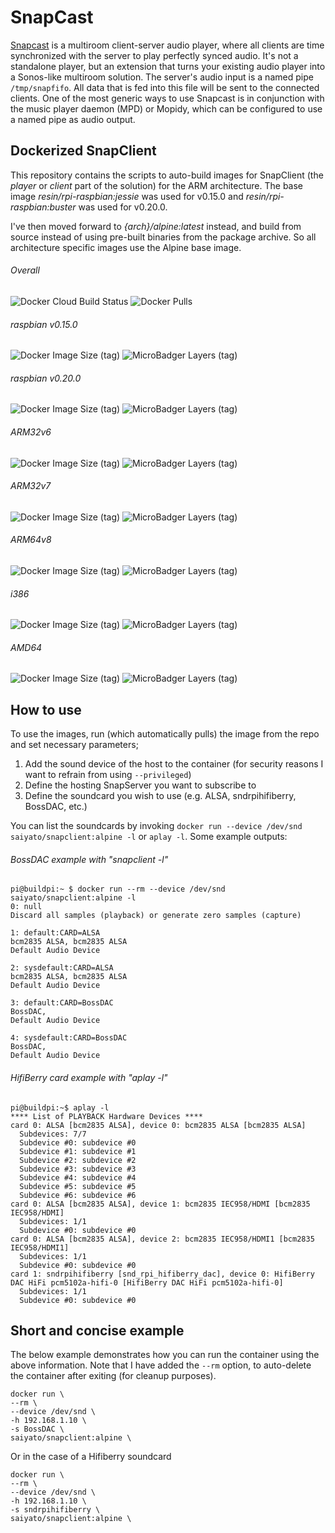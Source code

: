 # SnapCast
[Snapcast](https://github.com/badaix/snapcast) is a multiroom client-server audio player, where all clients are time synchronized with the server to play perfectly synced audio. It's not a standalone player, but an extension that turns your existing audio player into a Sonos-like multiroom solution. The server's audio input is a named pipe `/tmp/snapfifo`. All data that is fed into this file will be sent to the connected clients. One of the most generic ways to use Snapcast is in conjunction with the music player daemon (MPD) or Mopidy, which can be configured to use a named pipe as audio output.

## Dockerized SnapClient
This repository contains the scripts to auto-build images for SnapClient (the *player* or *client* part of the solution) for the ARM architecture. The base image *resin/rpi-raspbian:jessie* was used for v0.15.0 and *resin/rpi-raspbian:buster* was used for v0.20.0. 

I've then moved forward to *{arch}/alpine:latest* instead, and build from source instead of using pre-built binaries from the package archive. So all architecture specific images use the Alpine base image.

###### Overall
<img alt="Docker Cloud Build Status" src="https://img.shields.io/docker/cloud/build/saiyato/snapclient?style=flat-square">  <img alt="Docker Pulls" src="https://img.shields.io/docker/pulls/saiyato/snapclient?style=flat-square">

###### raspbian v0.15.0
<img alt="Docker Image Size (tag)" src="https://img.shields.io/docker/image-size/saiyato/snapclient/raspbian_v0.15.0?style=flat-square">  <img alt="MicroBadger Layers (tag)" src="https://img.shields.io/microbadger/layers/saiyato/snapclient/raspbian_v0.15.0?style=flat-square">
###### raspbian v0.20.0
<img alt="Docker Image Size (tag)" src="https://img.shields.io/docker/image-size/saiyato/snapclient/raspbian_v0.20.0?style=flat-square">  <img alt="MicroBadger Layers (tag)" src="https://img.shields.io/microbadger/layers/saiyato/snapclient/raspbian_v0.20.0?style=flat-square">

###### ARM32v6
<img alt="Docker Image Size (tag)" src="https://img.shields.io/docker/image-size/saiyato/snapclient/arm32v6?style=flat-square">  <img alt="MicroBadger Layers (tag)" src="https://img.shields.io/microbadger/layers/saiyato/snapclient/arm32v6?style=flat-square">
###### ARM32v7
<img alt="Docker Image Size (tag)" src="https://img.shields.io/docker/image-size/saiyato/snapclient/arm32v7?style=flat-square">  <img alt="MicroBadger Layers (tag)" src="https://img.shields.io/microbadger/layers/saiyato/snapclient/arm32v7?style=flat-square">
###### ARM64v8
<img alt="Docker Image Size (tag)" src="https://img.shields.io/docker/image-size/saiyato/snapclient/arm64v8?style=flat-square">  <img alt="MicroBadger Layers (tag)" src="https://img.shields.io/microbadger/layers/saiyato/snapclient/arm64v8?style=flat-square">

###### i386
<img alt="Docker Image Size (tag)" src="https://img.shields.io/docker/image-size/saiyato/snapclient/i386?style=flat-square">  <img alt="MicroBadger Layers (tag)" src="https://img.shields.io/microbadger/layers/saiyato/snapclient/i386?style=flat-square">
###### AMD64
<img alt="Docker Image Size (tag)" src="https://img.shields.io/docker/image-size/saiyato/snapclient/amd64?style=flat-square">  <img alt="MicroBadger Layers (tag)" src="https://img.shields.io/microbadger/layers/saiyato/snapclient/amd64?style=flat-square">

## How to use
To use the images, run (which automatically pulls) the image from the repo and set necessary parameters;
1. Add the sound device of the host to the container (for security reasons I want to refrain from using `--privileged`)
2. Define the hosting SnapServer you want to subscribe to
3. Define the soundcard you wish to use (e.g. ALSA, sndrpihifiberry, BossDAC, etc.)

You can list the soundcards by invoking `docker run --device /dev/snd saiyato/snapclient:alpine -l` or `aplay -l`. Some example outputs:
###### BossDAC example with "snapclient -l"
```
pi@buildpi:~ $ docker run --rm --device /dev/snd saiyato/snapclient:alpine -l
0: null
Discard all samples (playback) or generate zero samples (capture)

1: default:CARD=ALSA
bcm2835 ALSA, bcm2835 ALSA
Default Audio Device

2: sysdefault:CARD=ALSA
bcm2835 ALSA, bcm2835 ALSA
Default Audio Device

3: default:CARD=BossDAC
BossDAC,
Default Audio Device

4: sysdefault:CARD=BossDAC
BossDAC,
Default Audio Device
```

###### HifiBerry card example with "aplay -l"
```
pi@buildpi:~$ aplay -l
**** List of PLAYBACK Hardware Devices ****
card 0: ALSA [bcm2835 ALSA], device 0: bcm2835 ALSA [bcm2835 ALSA]
  Subdevices: 7/7
  Subdevice #0: subdevice #0
  Subdevice #1: subdevice #1
  Subdevice #2: subdevice #2
  Subdevice #3: subdevice #3
  Subdevice #4: subdevice #4
  Subdevice #5: subdevice #5
  Subdevice #6: subdevice #6
card 0: ALSA [bcm2835 ALSA], device 1: bcm2835 IEC958/HDMI [bcm2835 IEC958/HDMI]
  Subdevices: 1/1
  Subdevice #0: subdevice #0
card 0: ALSA [bcm2835 ALSA], device 2: bcm2835 IEC958/HDMI1 [bcm2835 IEC958/HDMI1]
  Subdevices: 1/1
  Subdevice #0: subdevice #0
card 1: sndrpihifiberry [snd_rpi_hifiberry_dac], device 0: HifiBerry DAC HiFi pcm5102a-hifi-0 [HifiBerry DAC HiFi pcm5102a-hifi-0]
  Subdevices: 1/1
  Subdevice #0: subdevice #0
```

## Short and concise example
The below example demonstrates how you can run the container using the above information. Note that I have added the `--rm` option, to auto-delete the container after exiting (for cleanup purposes).

```
docker run \
--rm \
--device /dev/snd \
-h 192.168.1.10 \
-s BossDAC \
saiyato/snapclient:alpine \
```
Or in the case of a Hifiberry soundcard
```
docker run \
--rm \
--device /dev/snd \
-h 192.168.1.10 \
-s sndrpihifiberry \
saiyato/snapclient:alpine \
```

